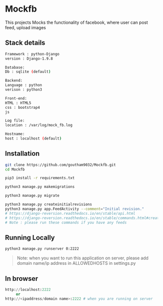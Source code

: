 # Mockfb

This projects Mocks the functionality of facebook, where user can post feed, upload images

## Stack details
```bash
Framework : python-Django
version : Django-1.9.8

Database:
Db : sqlite (default)

Backend:
Language : python
verison : python3

Front-end:
HTML : HTML5
css : bootstrap4
js

Log file:
location : /var/log/mock_fb.log 

Hostname:
host : localhost (default)
```
## Installation


```bash
git clone https://github.com/goutham9032/Mockfb.git
cd Mockfb
```

```bash
pip3 install -r requirements.txt
```

```bash
python3 manage.py makemigrations
```

```bash
python3 manage.py migrate
```

```bash
python3 manage.py createinitialrevisions
python3 manage.py app.FeedActivity --comment="Initial revision."
# https://django-reversion.readthedocs.io/en/stable/api.html
# https://django-reversion.readthedocs.io/en/stable/commands.html#createinitialrevisions
# Note : please run these commands if you have any feeds
```

## Running Locally
```bash
python3 manage.py runserver 0:2222 
```
> Note: when you want to run this application on server, please add domain name/ip address in ALLOWEDHOSTS in settings.py

## In browser
```python
http://localhost:2222 
     or
http://<ipaddress/domain name>:2222 # when you are running on server
```


